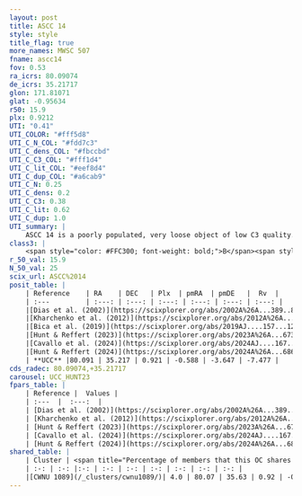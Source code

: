 ```yaml
---
layout: post
title: ASCC 14
style: style
title_flag: true
more_names: MWSC 507
fname: ascc14
fov: 0.53
ra_icrs: 80.09074
de_icrs: 35.21717
glon: 171.81071
glat: -0.95634
r50: 15.9
plx: 0.9212
UTI: "0.41"
UTI_COLOR: "#fff5d8"
UTI_C_N_COL: "#fdd7c3"
UTI_C_dens_COL: "#fbccbd"
UTI_C_C3_COL: "#fff1d4"
UTI_C_lit_COL: "#eef8d4"
UTI_C_dup_COL: "#a6cab9"
UTI_C_N: 0.25
UTI_C_dens: 0.2
UTI_C_C3: 0.38
UTI_C_lit: 0.62
UTI_C_dup: 1.0
UTI_summary: |
    ASCC 14 is a poorly populated, very loose object of low C3 quality. It is moderately studied in the literature. This object shares a very small percentage of members with a later reported entry.
class3: |
    <span style="color: #FFC300; font-weight: bold;">B</span><span style="color: red; font-weight: bold;">C</span>
r_50_val: 15.9
N_50_val: 25
scix_url: ASCC%2014
posit_table: |
    | Reference    | RA    | DEC   | Plx  | pmRA  | pmDE   |  Rv  |
    | :---         | :---: | :---: | :---: | :---: | :---: | :---: |
    |[Dias et al. (2002)](https://scixplorer.org/abs/2002A%26A...389..871D) | 80.129 | 35.22 | -- | -1.27 | -4.76 | -16.87 |
    |[Kharchenko et al. (2012)](https://scixplorer.org/abs/2012A%26A...543A.156K) | 80.1 | 35.18 | -- | -0.03 | -4.39 | -- |
    |[Bica et al. (2019)](https://scixplorer.org/abs/2019AJ....157...12B) | 80.131 | 35.217 | -- | -- | -- | -- |
    |[Hunt & Reffert (2023)](https://scixplorer.org/abs/2023A%26A...673A.114H) | 80.004 | 35.229 | 0.927 | -0.564 | -3.597 | -15.069 |
    |[Cavallo et al. (2024)](https://scixplorer.org/abs/2024AJ....167...12C) | 80.126 | 35.228 | 0.927 | -- | -- | -- |
    |[Hunt & Reffert (2024)](https://scixplorer.org/abs/2024A%26A...686A..42H) | 80.004 | 35.229 | 0.927 | -0.564 | -3.597 | -15.069 |
    | **UCC** |80.091 | 35.217 | 0.921 | -0.588 | -3.647 | -7.477 | 
cds_radec: 80.09074,+35.21717
carousel: UCC_HUNT23
fpars_table: |
    | Reference |  Values |
    | :---  |  :---:  |
    | [Dias et al. (2002)](https://scixplorer.org/abs/2002A%26A...389..871D) | `E(B-V)=0.18, Dist=1100.0, Age=8.61, [Fe/H]=-0.1` |
    | [Kharchenko et al. (2012)](https://scixplorer.org/abs/2012A%26A...543A.156K) | `e_bv=0.371, distance=1100, log_age=8.53` |
    | [Hunt & Reffert (2023)](https://scixplorer.org/abs/2023A%26A...673A.114H) | `AV50=0.676, diffAV50=0.834, MOD50=9.988, logAge50=7.689` |
    | [Cavallo et al. (2024)](https://scixplorer.org/abs/2024AJ....167...12C) | `AV50=0.68, dMod50=10.32, logAge50=7.57, [Fe/H]50=0.22` |
    | [Hunt & Reffert (2024)](https://scixplorer.org/abs/2024A%26A...686A..42H) | `MassJ=78.3998` |
shared_table: |
    | Cluster | <span title="Percentage of members that this OC shares with the ones listed">%</span>   | RA   | DEC   | Plx   | pmRA  | pmDE  | Rv | UTI |
    | :-: | :-: |:-: | :-: | :-: | :-: | :-: | :-: | :-: |
    |[CWNU 1089](/_clusters/cwnu1089/)| 4.0 | 80.07 | 35.63 | 0.92 | -0.24 | -3.11 | -14.17 |0.15 |
---
```

